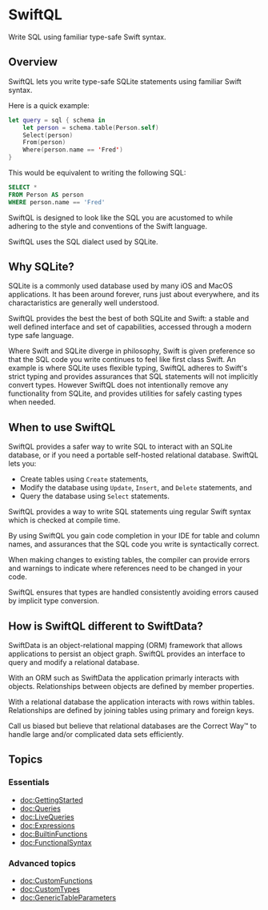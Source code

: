 # SwiftQL

Write SQL using familiar type-safe Swift syntax.

## Overview

SwiftQL lets you write type-safe SQLite statements using familiar Swift syntax.

Here is a quick example:

```swift
let query = sql { schema in
    let person = schema.table(Person.self)
    Select(person)
    From(person)
    Where(person.name == 'Fred')
}
```

This would be equivalent to writing the following SQL:

```sql
SELECT *
FROM Person AS person
WHERE person.name == 'Fred'
```

SwiftQL is designed to look like the SQL you are acustomed to while adhering to 
the style and conventions of the Swift language. 

SwiftQL uses the SQL dialect used by SQLite.

## Why SQLite?

SQLite is a commonly used database used by many iOS and MacOS applications. It 
has been around forever, runs just about everywhere, and its charactaristics are 
generally well understood. 

SwiftQL provides the best the best of both SQLite and Swift: a stable and well 
defined interface and set of capabilities, accessed through a modern type safe 
language.

Where Swift and SQLite diverge in philosophy, Swift is given preference so that
the SQL code you write continues to feel like first class Swift. An example is 
where SQLite uses flexible typing, SwiftQL adheres to Swift's strict typing and
provides assurances that SQL statements will not implicitly convert types. 
However SwiftQL does not intentionally remove any functionality from SQLite, and 
provides utilities for safely casting types when needed.  

## When to use SwiftQL

SwiftQL provides a safer way to write SQL to interact with an SQLite database, 
or if you need a portable self-hosted relational database. SwiftQL lets you:
- Create tables using `Create` statements,
- Modify the database using `Update`, `Insert`, and `Delete` statements, and 
- Query the database using `Select` statements.

SwiftQL provides a way to write SQL statements uing regular Swift syntax which
is checked at compile time. 

By using SwiftQL you gain code completion in your IDE for table and
column names, and assurances that the SQL code you write is syntactically 
correct.

When making changes to existing tables, the compiler can provide errors and 
warnings to indicate where references need to be changed in your code.

SwiftQL ensures that types are handled consistently avoiding errors caused by
implicit type conversion.

## How is SwiftQL different to SwiftData?

SwiftData is an object-relational mapping (ORM) framework that allows 
applications to persist an object graph. SwiftQL provides an interface to query 
and modify a relational database.

With an ORM such as SwiftData the application primarly interacts with objects. 
Relationships between objects are defined by member properties.

With a relational database the application interacts with rows within tables.
Relationships are defined by joining tables using primary and foreign keys.

Call us biased but believe that relational databases are the Correct Way™️ to
handle large and/or complicated data sets efficiently.

## Topics

### Essentials

- <doc:GettingStarted>
- <doc:Queries>
- <doc:LiveQueries>
- <doc:Expressions>
- <doc:BuiltinFunctions>
- <doc:FunctionalSyntax>

### Advanced topics
- <doc:CustomFunctions>
- <doc:CustomTypes>
- <doc:GenericTableParameters>


